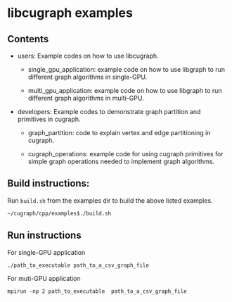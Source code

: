 # libcugraph examples


## Contents

- users: Example codes on how to use libcugraph.

  - single_gpu_application: example code on how to use libgraph to run different graph algorithms in single-GPU.

  - multi_gpu_application: example code on how to use libgraph to run different graph algorithms in multi-GPU.

- developers: Example codes to demonstrate graph partition and primitives in cugraph.
  
  -  graph_partition: code to explain vertex and edge partitioning in cugraph.

  -  cugraph_operations: example code for using cugraph primitives for simple graph operations needed to implement graph algorithms. 

## Build instructions:

Run `build.sh` from the examples dir to build the above listed examples.

```sh
~/cugraph/cpp/examples$./build.sh
```

## Run instructions

For single-GPU application

`./path_to_executable path_to_a_csv_graph_file`

For muti-GPU application

`mpirun -np 2 path_to_executable  path_to_a_csv_graph_file`
